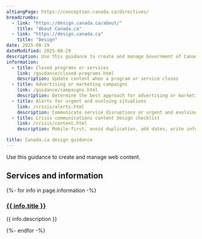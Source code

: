 ```yaml
---
altLangPage: https://conception.canada.ca/directives/
breadcrumbs:
  - link: "https://design.canada.ca/about/"
    title: "About Canada.ca"
  - link: "https://design.canada.ca"
    title: "Design"
date: 2025-08-29
dateModified: 2025-08-29
description: Use this guidance to create and manage Government of Canada web content
information:
  - title: Closed programs or services
    link: /guidance/closed-programs.html
    description: Update content when a program or service closes
  - title: Advertising or marketing campaigns
    link: /guidance/campaigns.html
    description: Determine the best approach for advertising or marketing content
  - title: Alerts for urgent and evolving situations
    link: /crisis/alerts.html
    description: Communicate service disruptions or urgent and evolving situations
  - title: Crisis communications content design checklist
    link: /crisis/content.html
    description: Mobile-first, avoid duplication, add dates, write information as directions, use bulleted lists, keep sentences short

title: Canada.ca design guidance
---
```


Use this guidance to create and manage web content.

<section class="gc-srvinfo">
	<h2 class="wb-inv">Services and information</h2>
	<div class="row wb-eqht-grd">
		{%- for info in page.information -%}
		<div class="col-lg-4 col-md-6">
			<h3><a href="{{ site.url }}{{ info.link }}">{{ info.title }}</a></h3>
      <p>{{ info.description }}</p>
		</div>
		{%- endfor -%}
	</div>
</section>
